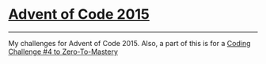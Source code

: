 # [Advent of Code 2015](http://adventofcode.com/2015)
* * *
My challenges for Advent of Code 2015.
Also, a part of this is for a [Coding Challenge #4 to Zero-To-Mastery](https://www.udemy.com/the-complete-web-developer-in-2018/learn/v4/announcements?ids=1459320)

